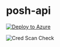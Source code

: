 # posh-api

[![Deploy to Azure](https://aka.ms/deploytoazurebutton)](https://portal.azure.com/#create/Microsoft.Template/uri/https%3A%2F%2Fraw.githubusercontent.com%2Frvdwegen%2Fposh-api%2Fmain%2FAzDeploy-FunctionApp.json)

![Cred Scan Check](https://azurequickstartsservice.blob.core.windows.net/badges/quickstarts/microsoft.web/web-app-custom-domain-and-ssl/CredScanResult.svg)
